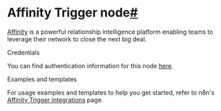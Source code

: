 [](https://github.com/n8n-io/n8n-docs/edit/main/docs/integrations/builtin/trigger-nodes/n8n-nodes-base.affinitytrigger.md "Edit this page")

# Affinity Trigger node[#](#affinity-trigger-node "Permanent link")

[Affinity](https://www.affinity.co/) is a powerful relationship intelligence platform enabling teams to leverage their network to close the next big deal.

Credentials

You can find authentication information for this node [here](../../credentials/affinity/).

Examples and templates

For usage examples and templates to help you get started, refer to n8n's [Affinity Trigger integrations](https://n8n.io/integrations/affinity-trigger/) page.